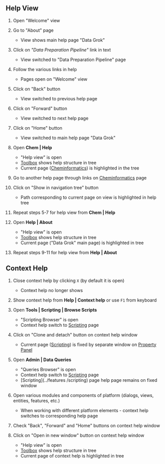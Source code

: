 <!-- TITLE: Tests: Help -->
<!-- SUBTITLE: -->

## Help View

1. Open "Welcome" view

1. Go to "About" page
   * View shows  main help page "Data Grok"
   
1. Click on *"Data Preparation Pipeline"* link in text
   * View switched to "Data Preparation Pipeline" page 
   
1. Follow the various links in help
   * Pages open on "Welcome" view
   
1. Click on "Back" button
   * View switched to previous help page
   
1. Click on "Forward" button
   * View switched to next help page 
   
1. Click on "Home" button
   * View switched to main help page "Data Grok"
   
1. Open **Chem | Help** 
   * "Help view" is open
   * [Toolbox](../../overview/toolbox.md) shows help structure in tree
   * Current page ([Cheminformatics](../../domains/chem/cheminformatics.md)) is highlighted in the tree

1. Go to another help page through links on [Cheminformatics](../../domains/chem/cheminformatics.md) page

1. Click on "Show in navigation tree" button
   * Path corresponding to current page on view is highlighted in help tree
   
1. Repeat steps 5-7 for help view from **Chem | Help** 

1. Open **Help | About**
   * "Help view" is open
   * [Toolbox](../../overview/toolbox.md) shows help structure in tree
   * Current page ("Data Grok" main page) is highlighted in tree
   
1. Repeat steps 9-11 for help view from **Help | About**
   
## Context Help

1. Close context help by clicking ```X``` (by default it is open)
   * Context help no longer shows
   
1. Show context help from **Help | Context help** or use ```F1``` from keyboard

1. Open **Tools | Scripting | Browse Scripts**
   * "Scripting Browser" is open
   * Context help switch to [Scripting](../../develop/scripting.md) page
   
1. Click on "Clone and detach" button on context help window
   * Current page ([Scripting](../../develop/scripting.md)) is fixed by separate window on [Property Panel](../overview/property-panel.md)
   
1. Open **Admin | Data Queries** 
   * "Queries Browser" is open
   * Context help switch to [Scripting](../../develop/scripting.md) page
   * [Scripting](../features /scripting) page help page remains on fixed window
   
1. Open various modules and components of platform (dialogs, views, entities, features, etc.)  
   * When working with different platform elements - context help switches to corresponding help page
   
1. Check "Back", "Forward" and "Home" buttons on context help window

1. Click on "Open in new window" button on context help window
   * "Help view" is open
   * [Toolbox](../features/toolbox.md) shows help structure in tree
   * Current page of context help is highlighted in tree
